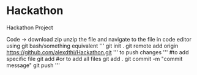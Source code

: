 # Hackathon
Hackathon Project

Code -> download zip
unzip the file and navigate to the file in code editor
using git bash/something equivalent
'''
git init .
git remote add origin https://github.com/alexdthi/Hackathon.git
'''
to push changes
'''
#to add specific file
git add <filename>
#or to add all files
git add . 
git commit -m "commit message"
git push
'''
